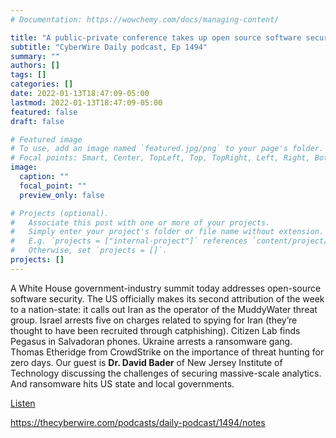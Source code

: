 ```yaml
---
# Documentation: https://wowchemy.com/docs/managing-content/

title: "A public-private conference takes up open source software security at the White House. MuddyWater attributed to Iran. Espionage and ransomware arrests."
subtitle: "CyberWire Daily podcast, Ep 1494"
summary: ""
authors: []
tags: []
categories: []
date: 2022-01-13T18:47:09-05:00
lastmod: 2022-01-13T18:47:09-05:00
featured: false
draft: false

# Featured image
# To use, add an image named `featured.jpg/png` to your page's folder.
# Focal points: Smart, Center, TopLeft, Top, TopRight, Left, Right, BottomLeft, Bottom, BottomRight.
image:
  caption: ""
  focal_point: ""
  preview_only: false

# Projects (optional).
#   Associate this post with one or more of your projects.
#   Simply enter your project's folder or file name without extension.
#   E.g. `projects = ["internal-project"]` references `content/project/deep-learning/index.md`.
#   Otherwise, set `projects = []`.
projects: []
---
```


A White House government-industry summit today addresses open-source software security. The US officially makes its second attribution of the week to a nation-state: it calls out Iran as the operator of the MuddyWater threat group. Israel arrests five on charges related to spying for Iran (they’re thought to have been recruited through catphishing). Citizen Lab finds Pegasus in Salvadoran phones. Ukraine arrests a ransomware gang. Thomas Etheridge from CrowdStrike on the importance of threat hunting for zero days. Our guest is **Dr. David Bader** of New Jersey Institute of Technology discussing the challenges of securing massive-scale analytics. And ransomware hits US state and local governments.

[Listen](CYBW5976999746.mp3)

https://thecyberwire.com/podcasts/daily-podcast/1494/notes
